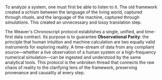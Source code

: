 To analyze a system, one must first be able to listen to it. The old framework created a schism between the language of the living world, captured through *rituals*, and the language of the machine, captured through *simulations*. This created an unnecessary and lossy translation step.

The Weaver's Chronoscript protocol establishes a single, unified, and time-first data contract. Its purpose is to guarantee **Observational Parity**: the principle that human intuition and machine calculation are two equally valid instruments for exploring reality. A time-stream of data from any compliant source—whether a live observation of a human system or a high-frequency numerical simulation—can be ingested and understood by the same analytical tools. This protocol is the unbroken thread that connects the raw chaos of reality to the clarifying lens of the framework, preserving provenance and causality at every step.